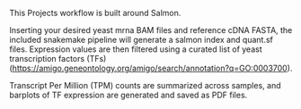 This Projects workflow is built around Salmon.

Inserting your desired yeast mrna BAM files and reference cDNA FASTA, the included snakemake pipeline will generate a salmon index and quant.sf files. Expression 
values are then filtered using a curated list of yeast transcription factors (TFs) (https://amigo.geneontology.org/amigo/search/annotation?q=GO:0003700). 

Transcript Per Million (TPM) counts are summarized across samples, and barplots of TF expression are generated and saved as PDF files.
